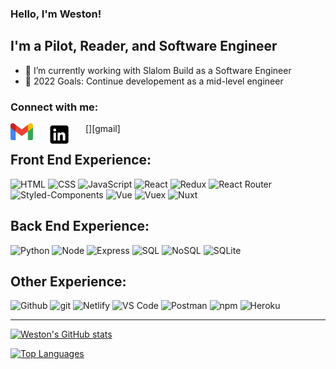 ### Hello, I'm Weston!



## I'm a Pilot, Reader, and Software Engineer

- 🌱 I’m currently working with Slalom Build as a Software Engineer
- 🥅 2022 Goals: Continue developement as a mid-level engineer

### Connect with me:
[<img align="left" style="margin-right: 1.5rem" alt="Gmail" width="36px" src="assets\gmail_icon.svg.png" />][gmail]
[<img align="left" style="margin-right: 1.5rem" alt="LinkedIn" width="36px" src="assets\linkedin.png" />][linkedin]
<br />
<!-- Skill Badges -->
## Front End Experience:
![HTML](https://img.shields.io/badge/HTML-2E3440?style=for-the-badge&logo=html5)
![CSS](https://img.shields.io/badge/CSS-2E3440?style=for-the-badge&logo=css3)
![JavaScript](https://img.shields.io/badge/JavaScript-2E3440?style=for-the-badge&logo=javascript)
![React](https://img.shields.io/badge/React-2E3440?style=for-the-badge&logo=react)
![Redux](https://img.shields.io/badge/Redux-2E3440?style=for-the-badge&logo=redux)
![React Router](https://img.shields.io/badge/React%20Router-2E3440?style=for-the-badge&logo=react%20router)
![Styled-Components](https://img.shields.io/badge/Styled%20Components-2E3440?style=for-the-badge&logo=styled-components)
![Vue](https://img.shields.io/badge/Vue-2E3440?style=for-the-badge&logo=vue)
![Vuex](https://img.shields.io/badge/Vuex-2E3440?style=for-the-badge&logo=vuex)
![Nuxt](https://img.shields.io/badge/Nuxt-2E3440?style=for-the-badge&logo=nuxt)
## Back End Experience:
![Python](https://img.shields.io/badge/Python-2E3440?style=for-the-badge&logo=python)
![Node](https://img.shields.io/badge/Node-2E3440?style=for-the-badge&logo=node.js)
![Express](https://img.shields.io/badge/Express-2E3440?style=for-the-badge&logo=express)
![SQL](https://img.shields.io/badge/SQL-2E3440?style=for-the-badge&logo=sql)
![NoSQL](https://img.shields.io/badge/NoSQL-2E3440?style=for-the-badge&logo=nosql)
![SQLite](https://img.shields.io/badge/SQLite-2E3440?style=for-the-badge&logo=sqlite)


## Other Experience:
![Github](https://img.shields.io/badge/GitHub-2E3440?style=for-the-badge&logo=github)
![git](https://img.shields.io/badge/git-2E3440?style=for-the-badge&logo=git)
![Netlify](https://img.shields.io/badge/Netlify-2E3440?style=for-the-badge&logo=netlify)
![VS Code](https://img.shields.io/badge/VS%20Code-2E3440?style=for-the-badge&logo=visual%20studio)
![Postman](https://img.shields.io/badge/Postman-2E3440?style=for-the-badge&logo=Postman)
![npm](https://img.shields.io/badge/npm-2E3440?style=for-the-badge&logo=npm)
![Heroku](https://img.shields.io/badge/Heroku-2E3440?style=for-the-badge&logo=heroku)

---

[linkedin]: https://www.linkedin.com/in/weston-woodard-76709988/

[![Weston's GitHub stats](https://github-readme-stats.vercel.app/api?username=SpicyLunchbox)](https://github.com/SpicyLunchbox/github-readme-stats)

[![Top Languages](https://github-readme-stats.vercel.app/api/top-langs/?username=SpicyLunchbox)](https://github.com/SpicyLunchbox/github-readme-stats)

<!--
**SpicyLunchbox/SpicyLunchbox** is a ✨ _special_ ✨ repository because its `README.md` (this file) appears on your GitHub profile.

Here are some ideas to get you started:

- 🔭 I’m currently working on ...
- 🌱 I’m currently learning ...
- 👯 I’m looking to collaborate on ...
- 🤔 I’m looking for help with ...
- 💬 Ask me about ...
- 📫 How to reach me: ...
- 😄 Pronouns: ...
- ⚡ Fun fact: ...
-->
